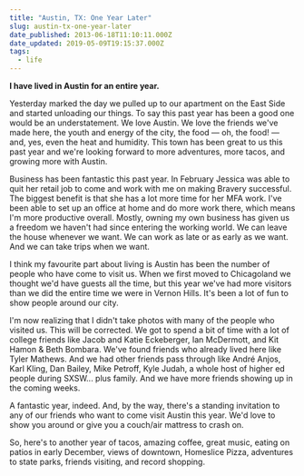 ```yaml
---
title: "Austin, TX: One Year Later"
slug: austin-tx-one-year-later
date_published: 2013-06-18T11:10:11.000Z
date_updated: 2019-05-09T19:15:37.000Z
tags:
  - life
---
```


**I have lived in Austin for an entire year.**

Yesterday marked the day we pulled up to our apartment on the East Side and started unloading our things. To say this past year has been a good one would be an understatement. We love Austin. We love the friends we've made here, the youth and energy of the city, the food — oh, the food! — and, yes, even the heat and humidity. This town has been great to us this past year and we're looking forward to more adventures, more tacos, and growing more with Austin.

Business has been fantastic this past year. In February Jessica was able to quit her retail job to come and work with me on making Bravery successful. The biggest benefit is that she has a lot more time for her MFA work. I've been able to set up an office at home and do more work there, which means I'm more productive overall. Mostly, owning my own business has given us a freedom we haven't had since entering the working world. We can leave the house whenever we want. We can work as late or as early as we want. And we can take trips when we want.

I think my favourite part about living is Austin has been the number of people who have come to visit us. When we first moved to Chicagoland we thought we'd have guests all the time, but this year we've had more visitors than we did the entire time we were in Vernon Hills. It's been a lot of fun to show people around our city.

I'm now realizing that I didn't take photos with many of the people who visited us. This will be corrected. We got to spend a bit of time with a lot of college friends like Jacob and Katie Eckeberger, Ian McDermott, and Kit Hamon & Beth Bombara. We've found friends who already lived here like Tyler Mathews. And we had other friends pass through like André Anjos, Karl Kling, Dan Bailey, Mike Petroff, Kyle Judah, a whole host of higher ed people during SXSW... plus family. And we have more friends showing up in the coming weeks.

A fantastic year, indeed. And, by the way, there's a standing invitation to any of our friends who want to come visit Austin this year. We'd love to show you around or give you a couch/air mattress to crash on.

So, here's to another year of tacos, amazing coffee, great music, eating on patios in early December, views of downtown, Homeslice Pizza, adventures to state parks, friends visiting, and record shopping.
